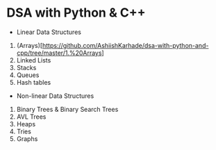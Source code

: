 # DSA with Python & C++

* Linear Data Structures
1. (Arrays)[https://github.com/AshiishKarhade/dsa-with-python-and-cpp/tree/master/1.%20Arrays]
2. Linked Lists
3. Stacks
4. Queues
5. Hash tables

* Non-linear Data Structures
1. Binary Trees & Binary Search Trees
2. AVL Trees
3. Heaps
4. Tries
5. Graphs